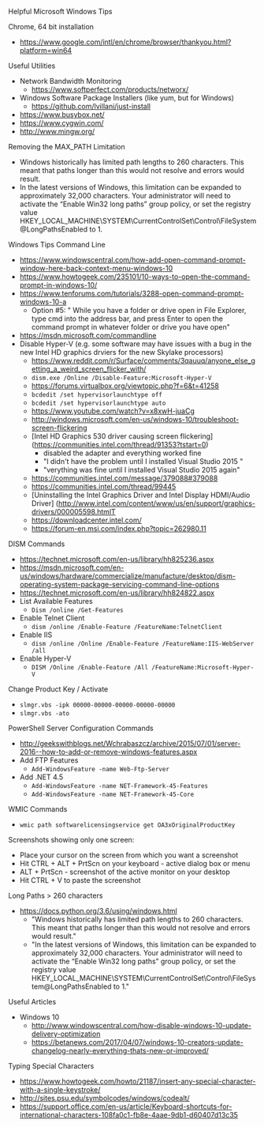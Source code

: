 Helpful Microsoft Windows Tips

Chrome, 64 bit installation
* https://www.google.com/intl/en/chrome/browser/thankyou.html?platform=win64


Useful Utilities
* Network Bandwidth Monitoring
	* https://www.softperfect.com/products/networx/
* Windows Software Package Installers (like yum, but for Windows)
	* https://github.com/lvillani/just-install
* https://www.busybox.net/
* https://www.cygwin.com/
* http://www.mingw.org/



Removing the MAX_PATH Limitation
* Windows historically has limited path lengths to 260 characters. This meant that paths longer than this would not resolve and errors would result.
* In the latest versions of Windows, this limitation can be expanded to approximately 32,000 characters. Your administrator will need to activate the “Enable Win32 long paths” group policy, or set the registry value HKEY_LOCAL_MACHINE\SYSTEM\CurrentControlSet\Control\FileSystem@LongPathsEnabled to 1.


Windows Tips Command Line
* https://www.windowscentral.com/how-add-open-command-prompt-window-here-back-context-menu-windows-10
* https://www.howtogeek.com/235101/10-ways-to-open-the-command-prompt-in-windows-10/
* https://www.tenforums.com/tutorials/3288-open-command-prompt-windows-10-a
  * Option #5: " While you have a folder or drive open in File Explorer, type cmd into the address bar, and press Enter to open the command prompt in whatever folder or drive you have open"
* https://msdn.microsoft.com/commandline
* Disable Hyper-V (e.g. some software may have issues with a bug in the new Intel HD graphics drviers for the new Skylake processors)
	* https://www.reddit.com/r/Surface/comments/3qauuq/anyone_else_getting_a_weird_screen_flicker_with/
	* ```dism.exe /Online /Disable-Feature:Microsoft-Hyper-V```
	* https://forums.virtualbox.org/viewtopic.php?f=6&t=41258
	* ```bcdedit /set hypervisorlaunchtype off```
	* ```bcdedit /set hypervisorlaunchtype auto```
	* https://www.youtube.com/watch?v=x8xwH-juaCg
	* http://windows.microsoft.com/en-us/windows-10/troubleshoot-screen-flickering
	* [Intel HD Graphics 530 driver causing screen flickering] (https://communities.intel.com/thread/91353?tstart=0)
		* disabled the adapter and everything worked fine  
		* "I didn't have the problem until I installed Visual Studio 2015 "
		* "verything was fine until I installed Visual Studio 2015 again"
	* https://communities.intel.com/message/379088#379088 
	* https://communities.intel.com/thread/99445
	* [Uninstalling the Intel Graphics Driver and Intel Display HDMI/Audio Driver] (http://www.intel.com/content/www/us/en/support/graphics-drivers/000005598.htmlT
	* https://downloadcenter.intel.com/
	* https://forum-en.msi.com/index.php?topic=262980.11


DISM Commands
* https://technet.microsoft.com/en-us/library/hh825236.aspx
* https://msdn.microsoft.com/en-us/windows/hardware/commercialize/manufacture/desktop/dism-operating-system-package-servicing-command-line-options
* https://technet.microsoft.com/en-us/library/hh824822.aspx
* List Available Features
	* ```Dism /online /Get-Features```
* Enable Telnet Client
	* ```dism /online /Enable-Feature /FeatureName:TelnetClient```
* Enable IIS
	* ```dism /online /Online /Enable-Feature /FeatureName:IIS-WebServer /all```
* Enable Hyper-V
  * ```DISM /Online /Enable-Feature /All /FeatureName:Microsoft-Hyper-V```


Change Product Key / Activate
* ```slmgr.vbs -ipk 00000-00000-00000-00000-00000```
* ```slmgr.vbs -ato```


PowerShell Server Configuration Commands
* http://geekswithblogs.net/Wchrabaszcz/archive/2015/07/01/server-2016--how-to-add-or-remove-windows-features.aspx
* Add FTP Features
	* ```Add-WindowsFeature -name Web-Ftp-Server```
* Add .NET 4.5
	* ```Add-WindowsFeature -name NET-Framework-45-Features```
	* ```Add-WindowsFeature -name NET-Framework-45-Core```

WMIC Commands
* ```wmic path softwarelicensingservice get OA3xOriginalProductKey```


Screenshots showing only one screen:
* Place your cursor on the screen from which you want a screenshot
* Hit CTRL + ALT + PrtScn on your keyboard - active dialog box or menu
* ALT + PrtScn - screenshot of the active monitor on your desktop
* Hit CTRL + V to paste the screenshot


Long Paths > 260 characters
* https://docs.python.org/3.6/using/windows.html 
  * "Windows historically has limited path lengths to 260 characters. This meant that paths longer than this would not resolve and errors would result."
  * "In the latest versions of Windows, this limitation can be expanded to approximately 32,000 characters. Your administrator will need to activate the “Enable Win32 long paths” group policy, or set the registry value HKEY_LOCAL_MACHINE\SYSTEM\CurrentControlSet\Control\FileSystem@LongPathsEnabled to 1."


Useful Articles
* Windows 10
  * http://www.windowscentral.com/how-disable-windows-10-update-delivery-optimization
  * https://betanews.com/2017/04/07/windows-10-creators-update-changelog-nearly-everything-thats-new-or-improved/


Typing Special Characters
* https://www.howtogeek.com/howto/21187/insert-any-special-character-with-a-single-keystroke/
* http://sites.psu.edu/symbolcodes/windows/codealt/
* https://support.office.com/en-us/article/Keyboard-shortcuts-for-international-characters-108fa0c1-fb8e-4aae-9db1-d60407d13c35

